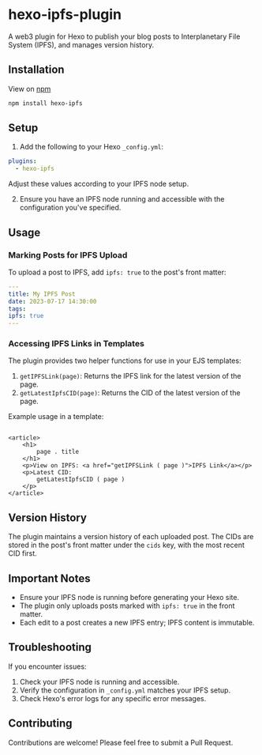 # hexo-ipfs-plugin

A web3 plugin for Hexo to publish your blog posts to Interplanetary File System (IPFS), and manages version history. 

## Installation

View on [npm](https://www.npmjs.com/package/hexo-ipfs)

```bash
npm install hexo-ipfs
```

## Setup

1. Add the following to your Hexo `_config.yml`:

```yaml
plugins:
  - hexo-ipfs
```

Adjust these values according to your IPFS node setup.

2. Ensure you have an IPFS node running and accessible with the configuration you've specified.

## Usage

### Marking Posts for IPFS Upload

To upload a post to IPFS, add `ipfs: true` to the post's front matter:

```yaml
---
title: My IPFS Post
date: 2023-07-17 14:30:00
tags:
ipfs: true
---
```

### Accessing IPFS Links in Templates

The plugin provides two helper functions for use in your EJS templates:

1. `getIPFSLink(page)`: Returns the IPFS link for the latest version of the page.
2. `getLatestIpfsCID(page)`: Returns the CID of the latest version of the page.

Example usage in a template:

```ejs

<article>
    <h1>
        page . title
    </h1>
    <p>View on IPFS: <a href="getIPFSLink ( page )">IPFS Link</a></p>
    <p>Latest CID:
        getLatestIpfsCID ( page )
    </p>
</article>
```

## Version History

The plugin maintains a version history of each uploaded post. The CIDs are stored in the post's front matter under
the `cids` key, with the most recent CID first.

## Important Notes

- Ensure your IPFS node is running before generating your Hexo site.
- The plugin only uploads posts marked with `ipfs: true` in the front matter.
- Each edit to a post creates a new IPFS entry; IPFS content is immutable.

## Troubleshooting

If you encounter issues:

1. Check your IPFS node is running and accessible.
2. Verify the configuration in `_config.yml` matches your IPFS setup.
3. Check Hexo's error logs for any specific error messages.

## Contributing

Contributions are welcome! Please feel free to submit a Pull Request.
